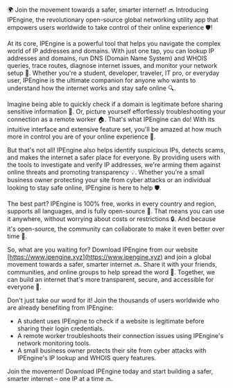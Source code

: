 🌍 Join the movement towards a safer, smarter internet! 🔜 Introducing IPEngine, the revolutionary open-source global networking utility app that empowers users worldwide to take control of their online experience 🛡️!

At its core, IPEngine is a powerful tool that helps you navigate the complex world of IP addresses and domains. With just one tap, you can lookup IP addresses and domains, run DNS (Domain Name System) and WHOIS queries, trace routes, diagnose internet issues, and monitor your network setup 📡. Whether you're a student, developer, traveler, IT pro, or everyday user, IPEngine is the ultimate companion for anyone who wants to understand how the internet works and stay safe online 🔍.

Imagine being able to quickly check if a domain is legitimate before sharing sensitive information 💸. Or, picture yourself effortlessly troubleshooting your connection as a remote worker 🏠. That's what IPEngine can do! With its intuitive interface and extensive feature set, you'll be amazed at how much more in control you are of your online experience 🚀.

But that's not all! IPEngine also helps identify suspicious IPs, detects scams, and makes the internet a safer place for everyone. By providing users with the tools to investigate and verify IP addresses, we're arming them against online threats and promoting transparency 💡. Whether you're a small business owner protecting your site from cyber attacks or an individual looking to stay safe online, IPEngine is here to help 🛡️.

The best part? IPEngine is 100% free, works in every country and region, supports all languages, and is fully open-source 💯. That means you can use it anywhere, without worrying about costs or restrictions 🔒. And because it's open-source, the community can collaborate to make it even better over time 🤝.

So, what are you waiting for? Download IPEngine from our website [https://www.ipengine.xyz](https://www.ipengine.xyz) and join a global movement towards a safer, smarter internet 🔜. Share it with your friends, communities, and online groups to help spread the word 💬. Together, we can build an internet that's more transparent, secure, and accessible for everyone 🌟.

Don't just take our word for it! Join the thousands of users worldwide who are already benefiting from IPEngine:

* A student uses IPEngine to check if a website is legitimate before sharing their login credentials.
* A remote worker troubleshoots their connection issues using IPEngine's network monitoring tools.
* A small business owner protects their site from cyber attacks with IPEngine's IP lookup and WHOIS query features.

Join the movement! Download IPEngine today and start building a safer, smarter internet – one IP at a time 🔜.